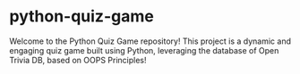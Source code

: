 # python-quiz-game
Welcome to the Python Quiz Game repository! This project is a dynamic and engaging quiz game built using Python, leveraging the database of Open Trivia DB, based on OOPS Principles!
